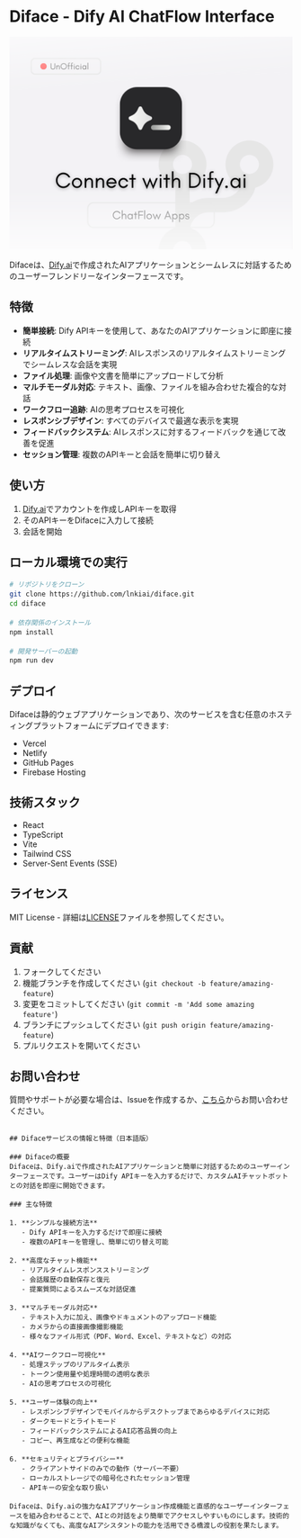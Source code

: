# Diface - Dify AI ChatFlow Interface

![Diface Logo](public/images/welcome-1.png)

Difaceは、[Dify.ai](https://dify.ai)で作成されたAIアプリケーションとシームレスに対話するためのユーザーフレンドリーなインターフェースです。

## 特徴

- **簡単接続**: Dify APIキーを使用して、あなたのAIアプリケーションに即座に接続
- **リアルタイムストリーミング**: AIレスポンスのリアルタイムストリーミングでシームレスな会話を実現
- **ファイル処理**: 画像や文書を簡単にアップロードして分析
- **マルチモーダル対応**: テキスト、画像、ファイルを組み合わせた複合的な対話
- **ワークフロー追跡**: AIの思考プロセスを可視化
- **レスポンシブデザイン**: すべてのデバイスで最適な表示を実現
- **フィードバックシステム**: AIレスポンスに対するフィードバックを通じて改善を促進
- **セッション管理**: 複数のAPIキーと会話を簡単に切り替え

## 使い方

1. [Dify.ai](https://dify.ai)でアカウントを作成しAPIキーを取得
2. そのAPIキーをDifaceに入力して接続
3. 会話を開始

## ローカル環境での実行

```bash
# リポジトリをクローン
git clone https://github.com/lnkiai/diface.git
cd diface

# 依存関係のインストール
npm install

# 開発サーバーの起動
npm run dev
```

## デプロイ

Difaceは静的ウェブアプリケーションであり、次のサービスを含む任意のホスティングプラットフォームにデプロイできます:

- Vercel
- Netlify
- GitHub Pages
- Firebase Hosting

## 技術スタック

- React
- TypeScript
- Vite
- Tailwind CSS
- Server-Sent Events (SSE)

## ライセンス

MIT License - 詳細は[LICENSE](LICENSE)ファイルを参照してください。

## 貢献

1. フォークしてください
2. 機能ブランチを作成してください (`git checkout -b feature/amazing-feature`)
3. 変更をコミットしてください (`git commit -m 'Add some amazing feature'`)
4. ブランチにプッシュしてください (`git push origin feature/amazing-feature`)
5. プルリクエストを開いてください

## お問い合わせ

質問やサポートが必要な場合は、Issueを作成するか、[こちら](https://github.com/lnkiai/d.ai/issues)からお問い合わせください。
```

## Difaceサービスの情報と特徴（日本語版）

### Difaceの概要
Difaceは、Dify.aiで作成されたAIアプリケーションと簡単に対話するためのユーザーインターフェースです。ユーザーはDify APIキーを入力するだけで、カスタムAIチャットボットとの対話を即座に開始できます。

### 主な特徴

1. **シンプルな接続方法**
   - Dify APIキーを入力するだけで即座に接続
   - 複数のAPIキーを管理し、簡単に切り替え可能

2. **高度なチャット機能**
   - リアルタイムレスポンスストリーミング
   - 会話履歴の自動保存と復元
   - 提案質問によるスムーズな対話促進

3. **マルチモーダル対応**
   - テキスト入力に加え、画像やドキュメントのアップロード機能
   - カメラからの直接画像撮影機能
   - 様々なファイル形式（PDF、Word、Excel、テキストなど）の対応

4. **AIワークフロー可視化**
   - 処理ステップのリアルタイム表示
   - トークン使用量や処理時間の透明な表示
   - AIの思考プロセスの可視化

5. **ユーザー体験の向上**
   - レスポンシブデザインでモバイルからデスクトップまであらゆるデバイスに対応
   - ダークモードとライトモード
   - フィードバックシステムによるAI応答品質の向上
   - コピー、再生成などの便利な機能

6. **セキュリティとプライバシー**
   - クライアントサイドのみでの動作（サーバー不要）
   - ローカルストレージでの暗号化されたセッション管理
   - APIキーの安全な取り扱い

Difaceは、Dify.aiの強力なAIアプリケーション作成機能と直感的なユーザーインターフェースを組み合わせることで、AIとの対話をより簡単でアクセスしやすいものにします。技術的な知識がなくても、高度なAIアシスタントの能力を活用できる橋渡しの役割を果たします。

